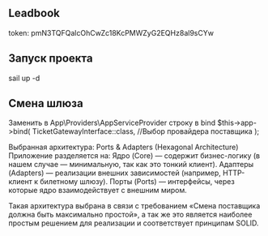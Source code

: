 ## Leadbook
token: pmN3TQFQalcOhCwZc18KcPMWZyG2EQHz8al9sCYw

## Запуск проекта
sail up -d

## Смена шлюза
Заменить в App\Providers\AppServiceProvider строку в bind
$this->app->bind(
    TicketGatewayInterface::class,
    //Выбор провайдера поставщика
);


Выбранная архитектура: Ports & Adapters (Hexagonal Architecture)
Приложение разделяется на:
Ядро (Core) — содержит бизнес-логику (в нашем случае — минимальную, так как это тонкий клиент).
Адаптеры (Adapters) — реализации внешних зависимостей (например, HTTP-клиент к билетному шлюзу).
Порты (Ports) — интерфейсы, через которые ядро взаимодействует с внешним миром.

Такая архитектура выбрана в связи с требованием «Смена поставщика должна быть максимально простой», а так же это является наиболее простым решением для реализации и соответствует принципам SOLID.
